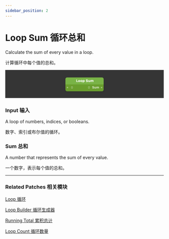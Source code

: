 ```yaml
---
sidebar_position: 2
---
```


# Loop Sum 循环总和

Calculate the sum of every value in a loop.

计算循环中每个值的总和。

![Image](./../../static/img/docs/Loops/loop-sum.png)

### Input 输入

A loop of numbers, indices, or booleans.

数字、索引或布尔值的循环。

### Sum 总和

A number that represents the sum of every value.

一个数字，表示每个值的总和。

------

### Related Patches 相关模块

[Loop 循环](./Loop.md)

[Loop Builder 循环生成器](./Loop%20Builder.md)

[Running Total 累积总计](./Running%20Total.md)

[Loop Count 循环数量](./Loop%20Count.md)
